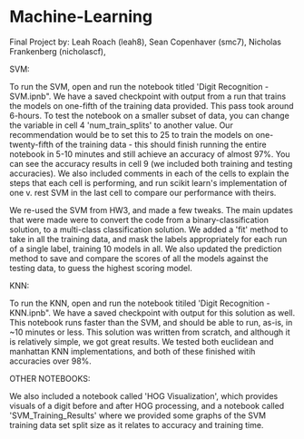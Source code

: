 # Machine-Learning
Final Project by:
Leah Roach (leah8),
Sean Copenhaver (smc7),
Nicholas Frankenberg (nicholascf),


SVM: 

To run the SVM, open and run the notebook titled 'Digit Recognition - SVM.ipnb". We have a saved checkpoint with output from a run that trains the models on one-fifth of the training data provided. This pass took around 6-hours. To test the notebook on a smaller subset of data, you can change the variable in cell 4 'num_train_splits' to another value. Our recommendation would be to set this to 25 to train the models on one-twenty-fifth of the training data - this should finish running the entire notebook in 5-10 minutes and still achieve an accuracy of almost 97%. You can see the accuracy results in cell 9 (we included both training and testing accuracies). We also included comments in each of the cells to explain the steps that each cell is performing, and run scikit learn's implementation of one v. rest SVM in the last cell to compare our performance with theirs. 

We re-used the SVM from HW3, and made a few tweaks. The main updates that were made were to convert the code from a binary-classification solution, to a multi-class classification solution. We added a 'fit' method to take in all the training data, and mask the labels appropriately for each run of a single label, training 10 models in all. We also updated the prediction method to save and compare the scores of all the models against the testing data, to guess the highest scoring model. 

KNN: 

To run the KNN, open and run the notebook titiled 'Digit Recognition - KNN.ipnb". We have a saved checkpoint with output for this solution as well. This notebook runs faster than the SVM, and should be able to run, as-is, in ~10 minutes or less. This solution was written from scratch, and although it is relatively simple, we got great results. We tested both euclidean and manhattan KNN implementations, and both of these finished witih accuracies over 98%.

OTHER NOTEBOOKS: 

We also included a notebook called 'HOG Visualization', which provides visuals of a digit before and after HOG processing, and a notebook called 'SVM_Training_Results' where we provided some graphs of the SVM training data set split size as it relates to accuracy and training time. 
